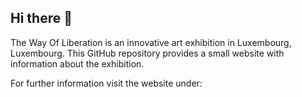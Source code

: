 ## Hi there 👋


The Way Of Liberation is an innovative art exhibition in Luxembourg, Luxembourg. 
This GitHub repository provides a small website with information about the exhibition. 

For further information visit the website under: 



